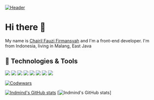 [![Header](./assets/readme_header.png "Header")](https://martinheinz.dev/)

# Hi there 👋
My name is [Chairil Fauzi Firmansyah](https://chafau.github.io) and I'm a front-end developer. I'm from Indonesia, living in Malang, East Java

## 🔧 Technologies & Tools
![](https://img.shields.io/badge/OS-Windows-informational?style=flat&logo=Windows&logoColor=white&color=0078D6)
![](https://img.shields.io/badge/Editor-VSCode-informational?style=flat&logo=visual-studio-code&logoColor=white&color=007ACC)
![](https://img.shields.io/badge/Code-JavaScript-informational?style=flat&logo=javascript&logoColor=white&color=F7DF1E)
![](https://img.shields.io/badge/Code-Vue-informational?style=flat&logo=vue.js&logoColor=white&color=4FC08D)
![](https://img.shields.io/badge/Code-Laravel-informational?style=flat&logo=laravel&logoColor=white&color=FF2D20)
![](https://img.shields.io/badge/Code-Dart-informational?style=flat&logo=dart&logoColor=white&color=02569B)
![](https://img.shields.io/badge/Code-Flutter-informational?style=flat&logo=flutter&logoColor=white&color=0175C2)
![](https://img.shields.io/badge/Windows-0078D6?style=for-the-badge&logo=windows&logoColor=white)

[![Codwwars](https://www.codewars.com/users/chafau/badges/large)](https://www.codewars.com/users/chafau)

[![Indmind's GitHub stats](https://github-readme-stats.vercel.app/api?username=chafau&show_icons=true&line_height=27&count_private=true&title_color=ffffff&text_color=c9cacc&icon_color=0175C2&bg_color=1d1f21)](https://github.com/anuraghazra/github-readme-stats)
[![Indmind's GitHub stats](https://github-readme-stats.vercel.app/api/top-langs/?username=chafau&hide=html&title_color=ffffff&text_color=c9cacc&icon_color=2bbc8a&bg_color=1d1f21)]
